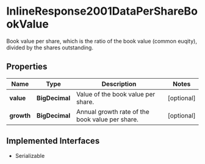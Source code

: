 

# InlineResponse2001DataPerShareBookValue

Book value per share, which is the ratio of the book value (common euqity), divided by the shares outstanding.

## Properties

Name | Type | Description | Notes
------------ | ------------- | ------------- | -------------
**value** | **BigDecimal** | Value of the book value per share. |  [optional]
**growth** | **BigDecimal** | Annual growth rate of the book value per share. |  [optional]


## Implemented Interfaces

* Serializable


